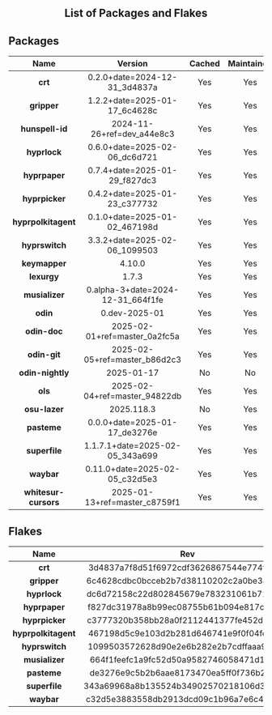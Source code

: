 <!--- This list was auto-generated. DO NOT edit this file manually. -->

<h2 align="center">List of Packages and Flakes</h2>

## Packages

| **Name** | **Version** | **Cached** | **Maintained** | **Homepage** |
| :-: | :-: | :-: | :-: | :-: |
| **crt** | 0.2.0+date=2024-12-31_3d4837a | Yes | Yes | [🌐](https://github.com/spitulax/crt) |
| **gripper** | 1.2.2+date=2025-01-17_6c4628c | Yes | Yes | [🌐](https://github.com/spitulax/gripper) |
| **hunspell-id** | 2024-11-26+ref=dev_a44e8c3 | Yes | Yes | [🌐](https://github.com/shuLhan/hunspell-id) |
| **hyprlock** | 0.6.0+date=2025-02-06_dc6d721 | Yes | Yes | [🌐](https://github.com/hyprwm/hyprlock) |
| **hyprpaper** | 0.7.4+date=2025-01-29_f827dc3 | Yes | Yes | [🌐](https://github.com/hyprwm/hyprpaper) |
| **hyprpicker** | 0.4.2+date=2025-01-23_c377732 | Yes | Yes | [🌐](https://github.com/hyprwm/hyprpicker) |
| **hyprpolkitagent** | 0.1.0+date=2025-01-02_467198d | Yes | Yes | [🌐](https://github.com/hyprwm/hyprpolkitagent) |
| **hyprswitch** | 3.3.2+date=2025-02-06_1099503 | Yes | Yes | [🌐](https://github.com/h3rmt/hyprswitch) |
| **keymapper** | 4.10.0 | Yes | Yes | [🌐](https://github.com/houmain/keymapper) |
| **lexurgy** | 1.7.3 | Yes | Yes | [🌐](https://github.com/def-gthill/lexurgy) |
| **musializer** | 0.alpha-3+date=2024-12-31_664f1fe | Yes | Yes | [🌐](https://github.com/tsoding/musializer) |
| **odin** | 0.dev-2025-01 | Yes | Yes | [🌐](https://odin-lang.org/) |
| **odin-doc** | 2025-02-01+ref=master_0a2fc5a | Yes | Yes | [🌐](https://github.com/odin-lang/pkg.odin-lang.org) |
| **odin-git** | 2025-02-05+ref=master_b86d2c3 | Yes | Yes | [🌐](https://odin-lang.org/) |
| **odin-nightly** | 2025-01-17 | No | No | [🌐](https://odin-lang.org/) |
| **ols** | 2025-02-04+ref=master_94822db | Yes | Yes | [🌐](https://github.com/DanielGavin/ols) |
| **osu-lazer** | 2025.118.3 | No | Yes | [🌐](https://osu.ppy.sh) |
| **pasteme** | 0.0.0+date=2025-01-17_de3276e | Yes | Yes | [🌐](https://github.com/spitulax/pasteme) |
| **superfile** | 1.1.7.1+date=2025-02-05_343a699 | Yes | Yes | [🌐](https://superfile.netlify.app/) |
| **waybar** | 0.11.0+date=2025-02-05_c32d5e3 | Yes | Yes | [🌐](https://github.com/alexays/waybar) |
| **whitesur-cursors** | 2025-01-13+ref=master_c8759f1 | Yes | Yes | [🌐](https://github.com/vinceliuice/WhiteSur-cursors) |

## Flakes

| **Name** | **Rev** | **Maintained** | **Homepage** |
| :-: | :-: | :-: | :-: |
| **crt** | 3d4837a7f8d51f6972cdf3626867544e774f1965 | Yes | [🌐](https://github.com/spitulax/crt) |
| **gripper** | 6c4628cdbc0bcceb2b7d38110202c2a0be3813d8 | Yes | [🌐](https://github.com/spitulax/gripper) |
| **hyprlock** | dc6d72158c22d802845679e783231061b717ffd1 | Yes | [🌐](https://github.com/hyprwm/hyprlock) |
| **hyprpaper** | f827dc31978a8b99ec08755b61b094e817c16fc4 | Yes | [🌐](https://github.com/hyprwm/hyprpaper) |
| **hyprpicker** | c3777320b358bb28a0f2112441377fe452d77ea8 | Yes | [🌐](https://github.com/hyprwm/hyprpicker) |
| **hyprpolkitagent** | 467198d5c9e103d2b281d646741e9f0f04fe0e8c | Yes | [🌐](https://github.com/spitulax/hyprpolkitagent) |
| **hyprswitch** | 1099503572628d90e2e6b282e2b7cdffaaa98725 | Yes | [🌐](https://github.com/H3rmt/hyprswitch) |
| **musializer** | 664f1feefc1a9fc52d50a9582746058471d12e28 | Yes | [🌐](https://github.com/spitulax/musializer) |
| **pasteme** | de3276e9c5b2b6aae8173470ea5ff0f736b28c5c | Yes | [🌐](https://github.com/spitulax/pasteme) |
| **superfile** | 343a69968a8b135524b34902570218106d363104 | Yes | [🌐](https://github.com/yorukot/superfile) |
| **waybar** | c32d5e3883558db2913dcd09c1b96a7e6c467c25 | Yes | [🌐](https://github.com/alexays/waybar) |
